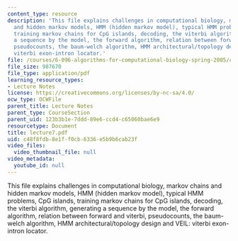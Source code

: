 ```yaml
---
content_type: resource
description: 'This file explains challenges in computational biology, markov chains
  and hidden markov models, HMM (hidden markov model), typical HMM problems, CpG islands,
  training markov chains for CpG islands, decoding, the viterbi algorithm, generating
  a sequence by the model, the forward algorithm, relation between forward and viterbi,
  pseudocounts, the baum-welch algorithm, HMM architectural/topology design and VEIL:
  viterbi exon-intron locator.'
file: /courses/6-096-algorithms-for-computational-biology-spring-2005/c48f8fdb8e1ff0cb6336e5b9b6cab23f_lecture7.pdf
file_size: 987670
file_type: application/pdf
learning_resource_types:
- Lecture Notes
license: https://creativecommons.org/licenses/by-nc-sa/4.0/
ocw_type: OCWFile
parent_title: Lecture Notes
parent_type: CourseSection
parent_uid: 123b3b1e-7ddd-89e6-ccd4-c65060bae6e9
resourcetype: Document
title: lecture7.pdf
uid: c48f8fdb-8e1f-f0cb-6336-e5b9b6cab23f
video_files:
  video_thumbnail_file: null
video_metadata:
  youtube_id: null
---
```

This file explains challenges in computational biology, markov chains and hidden markov models, HMM (hidden markov model), typical HMM problems, CpG islands, training markov chains for CpG islands, decoding, the viterbi algorithm, generating a sequence by the model, the forward algorithm, relation between forward and viterbi, pseudocounts, the baum-welch algorithm, HMM architectural/topology design and VEIL: viterbi exon-intron locator.